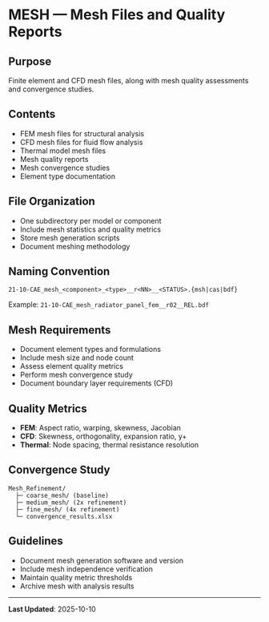 # MESH — Mesh Files and Quality Reports

## Purpose
Finite element and CFD mesh files, along with mesh quality assessments and convergence studies.

## Contents
- FEM mesh files for structural analysis
- CFD mesh files for fluid flow analysis
- Thermal model mesh files
- Mesh quality reports
- Mesh convergence studies
- Element type documentation

## File Organization
- One subdirectory per model or component
- Include mesh statistics and quality metrics
- Store mesh generation scripts
- Document meshing methodology

## Naming Convention
```
21-10-CAE_mesh_<component>_<type>__r<NN>__<STATUS>.{msh|cas|bdf}
```

Example: `21-10-CAE_mesh_radiator_panel_fem__r02__REL.bdf`

## Mesh Requirements
- Document element types and formulations
- Include mesh size and node count
- Assess element quality metrics
- Perform mesh convergence study
- Document boundary layer requirements (CFD)

## Quality Metrics
- **FEM**: Aspect ratio, warping, skewness, Jacobian
- **CFD**: Skewness, orthogonality, expansion ratio, y+
- **Thermal**: Node spacing, thermal resistance resolution

## Convergence Study
```
Mesh_Refinement/
  ├─ coarse_mesh/ (baseline)
  ├─ medium_mesh/ (2x refinement)
  ├─ fine_mesh/ (4x refinement)
  └─ convergence_results.xlsx
```

## Guidelines
- Document mesh generation software and version
- Include mesh independence verification
- Maintain quality metric thresholds
- Archive mesh with analysis results

---

**Last Updated**: 2025-10-10
